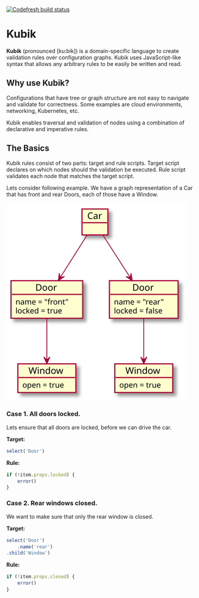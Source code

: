 [![Codefresh build status]( https://g.codefresh.io/api/badges/pipeline/kubevious/Image%20Builds%2Fkubik?branch=master&key=eyJhbGciOiJIUzI1NiJ9.NWRmYWM4ZGJkYzJlNTkwMDA5MWJmYzM4.nrzBqsKVoTwu9mHe8-HD7RQ1xV9DcdOjeGou95l0MiU&type=cf-1 )]( https://g.codefresh.io/pipelines/kubik/builds?repoOwner=kubevious&repoName=kubik&serviceName=kubevious%252Fkubik&filter=trigger:build~Build;branch:master;pipeline:5eb9eb74d794435ece16cc56~kubik)

# Kubik

**Kubik** (pronounced [ku:bik]) is a domain-specific language to create validation rules
over configuration graphs. Kubik uses JavaScript-like syntax that allows any arbitrary rules
to be easily be written and read.

## Why use Kubik?

Configurations that have tree or graph structure are not easy to navigate and validate for correctness. Some examples are cloud environments, networking, Kubernetes, etc. 

Kubik enables traversal and validation of nodes using a combination of declarative and imperative rules.

## The Basics

Kubik rules consist of two parts: target and rule scripts. Target script declares on which nodes should the validation be executed. Rule script validates each node that matches the target script.

Lets consider following example. We have a graph representation of a Car that has front and rear Doors, each of those have a Window. 

![Sample Graph](docs/diagrams/sample-graph.svg)

### Case 1. All doors locked.
Lets ensure that all doors are locked, before we can drive the car. 

**Target:**
```js
select('Door')
```
**Rule:**
```js
if (!item.props.locked) {
    error()
}
```

### Case 2. Rear windows closed.
We want to make sure that only the rear window is closed.

**Target:**
```js
select('Door')
    .name('rear')
.child('Window')
```
**Rule:**
```js
if (!item.props.closed) {
    error()
}
```